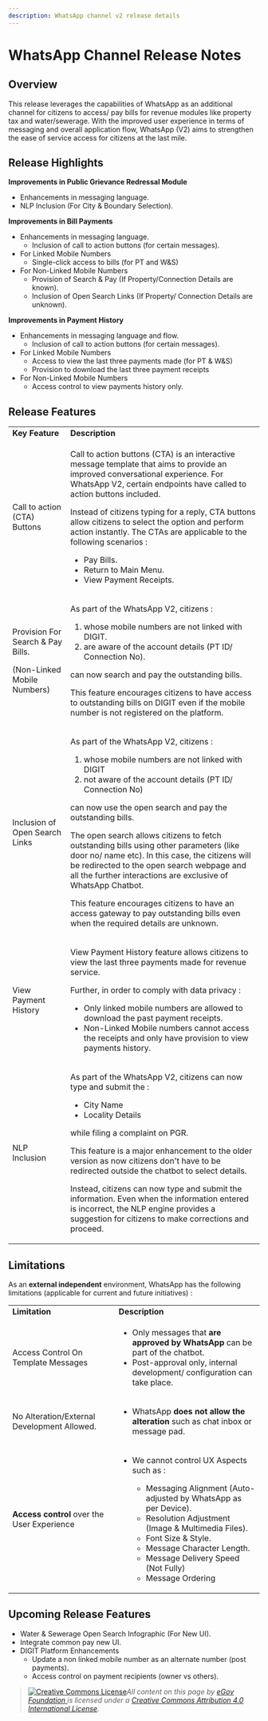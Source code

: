 ```yaml
---
description: WhatsApp channel v2 release details
---
```


# WhatsApp Channel Release Notes

## Overview

This release leverages the capabilities of WhatsApp as an additional channel for citizens to access/ pay bills for revenue modules like property tax and water/sewerage. With the improved user experience in terms of messaging and overall application flow, WhatsApp (V2) aims to strengthen the ease of service access for citizens at the last mile.

## Release Highlights

**Improvements in Public Grievance Redressal Module**

* Enhancements in messaging language.
* NLP Inclusion (For City & Boundary Selection).

**Improvements in Bill Payments**

* Enhancements in messaging language.
  * Inclusion of call to action buttons (for certain messages).
* For Linked Mobile Numbers
  * Single-click access to bills (for PT and W\&S)
* For Non-Linked Mobile Numbers
  * Provision of Search & Pay (If Property/Connection Details are known).
  * Inclusion of Open Search Links (If Property/ Connection Details are unknown).

**Improvements in Payment History**

* Enhancements in messaging language and flow.
  * Inclusion of call to action buttons (for certain messages).
* For Linked Mobile Numbers
  * Access to view the last three payments made (for PT & W\&S)
  * Provision to download the last three payment receipts
* For Non-Linked Mobile Numbers
  * Access control to view payments history only.

## Release Features

|                                                                                 |                                                                                                                                                                                                                                                                                                                                                                                                                                                                                                                                                                                                                                                     |
| ------------------------------------------------------------------------------- | --------------------------------------------------------------------------------------------------------------------------------------------------------------------------------------------------------------------------------------------------------------------------------------------------------------------------------------------------------------------------------------------------------------------------------------------------------------------------------------------------------------------------------------------------------------------------------------------------------------------------------------------------- |
| **Key Feature**                                                                 | **Description**                                                                                                                                                                                                                                                                                                                                                                                                                                                                                                                                                                                                                                     |
| Call to action (CTA) Buttons                                                    | <p>Call to action buttons (CTA) is an interactive message template that aims to provide an improved conversational experience. For WhatsApp V2, certain endpoints have called to action buttons included.</p><p>Instead of citizens typing for a reply, CTA buttons allow citizens to select the option and perform action instantly. The CTAs are applicable to the following scenarios :</p><ul><li>Pay Bills.</li><li>Return to Main Menu.</li><li>View Payment Receipts.</li></ul>                                                                                                                                                              |
| <p>Provision For Search &#x26; Pay Bills.</p><p>(Non-Linked Mobile Numbers)</p> | <p>As part of the WhatsApp V2, citizens :</p><ol><li>whose mobile numbers are not linked with DIGIT.</li><li>are aware of the account details (PT ID/ Connection No).</li></ol><p>can now search and pay the outstanding bills.</p><p>This feature encourages citizens to have access to outstanding bills on DIGIT even if the mobile number is not registered on the platform.</p>                                                                                                                                                                                                                                                                |
| Inclusion of Open Search Links                                                  | <p>As part of the WhatsApp V2, citizens :</p><ol><li>whose mobile numbers are not linked with DIGIT</li><li>not aware of the account details (PT ID/ Connection No)</li></ol><p>can now use the open search and pay the outstanding bills.</p><p>The open search allows citizens to fetch outstanding bills using other parameters (like door no/ name etc). In this case, the citizens will be redirected to the open search webpage and all the further interactions are exclusive of WhatsApp Chatbot.</p><p>This feature encourages citizens to have an access gateway to pay outstanding bills even when the required details are unknown.</p> |
| View Payment History                                                            | <p>View Payment History feature allows citizens to view the last three payments made for revenue service.</p><p>Further, in order to comply with data privacy :</p><ul><li>Only linked mobile numbers are allowed to download the past payment receipts.</li><li>Non-Linked Mobile numbers cannot access the receipts and only have provision to view payments history.</li></ul>                                                                                                                                                                                                                                                                   |
| NLP Inclusion                                                                   | <p>As part of the WhatsApp V2, citizens can now type and submit the :</p><ul><li>City Name</li><li>Locality Details</li></ul><p>while filing a complaint on PGR.</p><p>This feature is a major enhancement to the older version as now citizens don't have to be redirected outside the chatbot to select details.</p><p>Instead, citizens can now type and submit the information. Even when the information entered is incorrect, the NLP engine provides a suggestion for citizens to make corrections and proceed.</p>                                                                                                                          |

## Limitations

As an **external independent** environment, WhatsApp has the following limitations (applicable for current and future initiatives) :

|                                             |                                                                                                                                                                                                                                                                                                                                                      |
| ------------------------------------------- | ---------------------------------------------------------------------------------------------------------------------------------------------------------------------------------------------------------------------------------------------------------------------------------------------------------------------------------------------------- |
| **Limitation**                              | **Description**                                                                                                                                                                                                                                                                                                                                      |
| Access Control On Template Messages         | <ul><li>Only messages that <strong>are approved by WhatsApp</strong> can be part of the chatbot.</li><li>Post-approval only, internal development/ configuration can take place.</li></ul>                                                                                                                                                           |
| No Alteration/External Development Allowed. | <ul><li>WhatsApp <strong>does not allow the alteration</strong> such as chat inbox or message pad.</li></ul>                                                                                                                                                                                                                                         |
| **Access control** over the User Experience | <ul><li><p>We cannot control UX Aspects such as :</p><ul><li>Messaging Alignment (Auto-adjusted by WhatsApp as per Device).</li><li>Resolution Adjustment (Image &#x26; Multimedia Files).</li><li>Font Size &#x26; Style.</li><li>Message Character Length.</li><li>Message Delivery Speed (Not Fully)</li><li>Message Ordering</li></ul></li></ul> |

## Upcoming Release Features

* Water & Sewerage Open Search Infographic (For New UI).
* Integrate common pay new UI.
* DIGIT Platform Enhancements
  * Update a non linked mobile number as an alternate number (post payments).
  * Access control on payment recipients (owner vs others).

> [![Creative Commons License](https://i.creativecommons.org/l/by/4.0/80x15.png)](http://creativecommons.org/licenses/by/4.0/)_All content on this page by_ [_eGov Foundation_ ](https://egov.org.in)_is licensed under a_ [_Creative Commons Attribution 4.0 International License_](http://creativecommons.org/licenses/by/4.0/)_._
